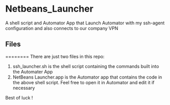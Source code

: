 # Netbeans_Launcher
A shell script and Automator App that Launch Automator with my ssh-agent configuration and also connects to our company VPN

## Files
========
There are just two files in this repo:
1. ssh_launcher.sh is the shell script containing the commands built into the Automater App
2. NetBeans Launcher.app is the Automator app that contains the code in the above shell script.  Feel free to open it in Automator and edit it if necessary

Best of luck !